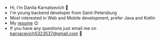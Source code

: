 - Hi, I’m Danila Karnatsevich 👋
- I'm young backend developer from Saint-Petersburg
- Most interested in Web and Mobile development, prefer Java and Kotlin
- My [resume](https://resume.io/r/AB8tK1b5P) 😉
- If you have any questions just email me on karnacevich5323537@gmail.com 👀

<!---
rough7sea/rough7sea is a ✨ special ✨ repository because its `README.md` (this file) appears on your GitHub profile.
You can click the Preview link to take a look at your changes.
--->
